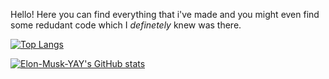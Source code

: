 Hello! Here you can find everything that i've made and you might even find some redudant code which I _definetely_ knew was there.

[![Top Langs](https://github-readme-stats.vercel.app/api/top-langs/?username=Elon-Musk-YAY&theme=tokyonight&layout=compact&langs_count=10)](https://github.com/anuraghazra/github-readme-stats)

[![Elon-Musk-YAY's GitHub stats](https://github-readme-stats.vercel.app/api?username=Elon-Musk-YAY&show_icons=true&theme=tokyonight&hide_border=true)](https://github.com/anuraghazra/github-readme-stats)

